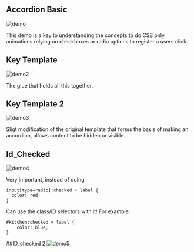 
## Accordion Basic

![demo](http://i.imgur.com/fp6KIwK.gif)

This demo is a key to understanding the concepts to do CSS only animations relying on checkboxes or radio options to register a users click. 

## Key Template

![demo2](http://imgur.com/dPgtIuc.gif)

The glue that holds all this together. 

## Key Template 2

![demo3](http://imgur.com/iCKGZ4Y.gif)

Sligt modification of the original template that forms the basis of making an accordion, allows content to be hidden or visible.


## Id_Checked
![demo4](http://imgur.com/jkazVuH.gif)

Very important, instead of doing 

```
input[type=radio]:checked + label {
  color: red;
} 
```

Can use the class/ID selectors with it! For example:

```
#kitchen:checked + label {
	color: blue;
}
```

##ID_checked 2
![demo5](http://imgur.com/44ZhkpA.gif)


